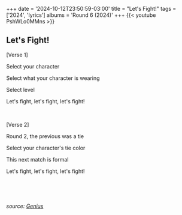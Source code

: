 +++
date = '2024-10-12T23:50:59-03:00'
title = "Let's Fight!"
tags = ['2024', 'lyrics']
albums = 'Round 6 (2024)'
+++
{{< youtube PshWLo0MMns >}}

## Let's Fight!

[Verse 1]

Select your character

Select what your character is wearing

Select level

Let's fight, let's fight, let's fight!

&nbsp;

[Verse 2]

Round 2, the previous was a tie

Select your character's tie color

This next match is formal

Let's fight, let's fight, let's fight!

&nbsp;

&nbsp;

_source: [Genius](https://genius.com/artists/First-of-october)_
